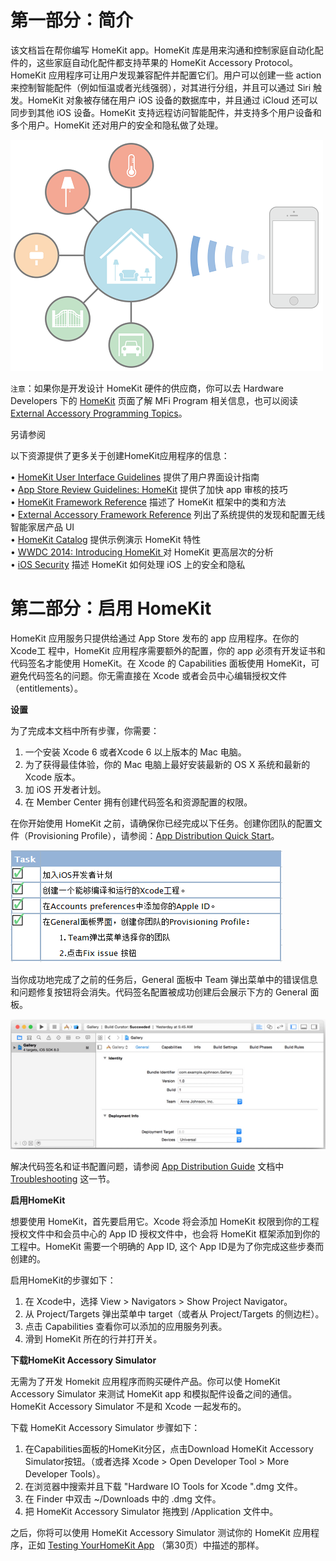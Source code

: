 # 第一部分：简介 #

该文档旨在帮你编写 HomeKit app。HomeKit 库是用来沟通和控制家庭自动化配件的，这些家庭自动化配件都支持苹果的 HomeKit Accessory Protocol。HomeKit 应用程序可让用户发现兼容配件并配置它们。用户可以创建一些 action 来控制智能配件（例如恒温或者光线强弱），对其进行分组，并且可以通过 Siri 触发。HomeKit 对象被存储在用户 iOS 设备的数据库中，并且通过 iCloud 还可以同步到其他 iOS 设备。HomeKit  支持远程访问智能配件，并支持多个用户设备和多个用户。HomeKit 还对用户的安全和隐私做了处理。

![](images\1.png) 

`注意`：如果你是开发设计 HomeKit 硬件的供应商，你可以去
Hardware Developers 下的 [HomeKit](https://developer.apple.com/homekit/) 页面了解 MFi Program 相关信息，也可以阅读 [External Accessory Programming Topics](https://developer.apple.com/library/ios/featuredarticles/ExternalAccessoryPT/Introduction/Introduction.html#//apple_ref/doc/uid/TP40009502)。

另请参阅  

以下资源提供了更多关于创建HomeKit应用程序的信息：

• [HomeKit User Interface Guidelines](https://developer.apple.com/homekit/ui-guidelines/) 提供了用户界面设计指南  
• [App Store Review Guidelines: HomeKit](https://developer.apple.com/app-store/review/guidelines/#homekit) 提供了加快 app 审核的技巧  
• [HomeKit Framework Reference](https://developer.apple.com/library/ios/documentation/HomeKit/Reference/HomeKit_Framework/index.html#//apple_ref/doc/uid/TP40014519) 描述了 HomeKit 框架中的类和方法  
• [External Accessory Framework Reference](https://developer.apple.com/library/ios/documentation/ExternalAccessory/Reference/ExternalAccessoryFrameworkReference/index.html#//apple_ref/doc/uid/TP40008235) 列出了系统提供的发现和配置无线智能家居产品 UI  
• [HomeKit Catalog](https://developer.apple.com/library/ios/samplecode/HomeKitCatalog/Introduction/Intro.html#//apple_ref/doc/uid/TP40015048) 提供示例演示 HomeKit 特性    
• [WWDC 2014: Introducing HomeKit ](https://idmsa.apple.com/IDMSWebAuth/login.html?path=%2F%2Fvideos%2Fwwdc%2F2014%2F%3Fid%3D213&appIdKey=891bd3417a7776362562d2197f89480a8547b108fd934911bcbea0110d07f757)对 HomeKit 更高层次的分析    
• [iOS Security](https://www.apple.com/business/docs/iOS_Security_Guide.pdf) 描述 HomeKit 如何处理 iOS 上的安全和隐私  

# 第二部分：启用 HomeKit #

HomeKit 应用服务只提供给通过 App Store 发布的 app 应用程序。在你的 Xcode工 程中，HomeKit 应用程序需要额外的配置，你的 app 必须有开发证书和代码签名才能使用 HomeKit。在 Xcode 的 Capabilities 面板使用 HomeKit，可避免代码签名的问题。你无需直接在 Xcode 或者会员中心编辑授权文件（entitlements）。 
 
**设置**

为了完成本文档中所有步骤，你需要：


1. 一个安装 Xcode 6 或者Xcode 6 以上版本的 Mac 电脑。
2. 为了获得最佳体验，你的 Mac 电脑上最好安装最新的 OS X 系统和最新的 Xcode 版本。
3. 加 iOS 开发者计划。
4. 在 Member Center 拥有创建代码签名和资源配置的权限。

在你开始使用 HomeKit 之前，请确保你已经完成以下任务。创建你团队的配置文件（Provisioning Profile），请参阅：[App Distribution Quick Start](https://developer.apple.com/library/ios/documentation/IDEs/Conceptual/AppStoreDistributionTutorial/Introduction/Introduction.html#//apple_ref/doc/uid/TP40013839)。
  
![](images\2.png) 

当你成功地完成了之前的任务后，General 面板中 Team 弹出菜单中的错误信息和问题修复按钮将会消失。代码签名配置被成功创建后会展示下方的 General 面板。  

![](images\3.png) 

解决代码签名和证书配置问题，请参阅 [App Distribution Guide](https://developer.apple.com/library/ios/documentation/IDEs/Conceptual/AppDistributionGuide/Introduction/Introduction.html#//apple_ref/doc/uid/TP40012582) 文档中 [Troubleshooting](https://developer.apple.com/library/ios/documentation/IDEs/Conceptual/AppDistributionGuide/Troubleshooting/Troubleshooting.html#//apple_ref/doc/uid/TP40012582-CH5) 这一节。

**启用HomeKit**

想要使用 HomeKit，首先要启用它。Xcode 将会添加 HomeKit 权限到你的工程授权文件中和会员中心的 App ID 授权文件中，也会将 HomeKit 框架添加到你的工程中。HomeKit 需要一个明确的 App ID, 这个 App ID是为了你完成这些步奏而创建的。

启用HomeKit的步骤如下：  


1. 在 Xcode中，选择 View > Navigators > Show Project Navigator。
2. 从 Project/Targets 弹出菜单中 target（或者从 Project/Targets 的侧边栏）。
3. 点击 Capabilities 查看你可以添加的应用服务列表。
4. 滑到 HomeKit 所在的行并打开关。


**下载HomeKit Accessory Simulator**

无需为了开发 Homekit 应用程序而购买硬件产品。你可以使 HomeKit Accessory Simulator 来测试 HomeKit app 和模拟配件设备之间的通信。HomeKit Accessory Simulator 不是和 Xcode 一起发布的。 

下载 HomeKit Accessory Simulator 步骤如下：


1. 在Capabilities面板的HomeKit分区，点击Download HomeKit Accessory Simulator按钮。（或者选择 Xcode > Open Developer Tool > More Developer Tools）。
2. 在浏览器中搜索并且下载 "Hardware IO Tools for Xcode ".dmg 文件。
3. 在 Finder 中双击 ~/Downloads 中的 .dmg 文件。
4. 把 HomeKit Accessory Simulator 拖拽到 /Application 文件中。

之后，你将可以使用 HomeKit Accessory Simulator 测试你的 HomeKit 应用程序，正如 [Testing YourHomeKit App](https://developer.apple.com/library/ios/documentation/NetworkingInternet/Conceptual/HomeKitDeveloperGuide/TestingYourHomeKitApp/TestingYourHomeKitApp.html#//apple_ref/doc/uid/TP40015050-CH7-SW1) （第30页）中描述的那样。






